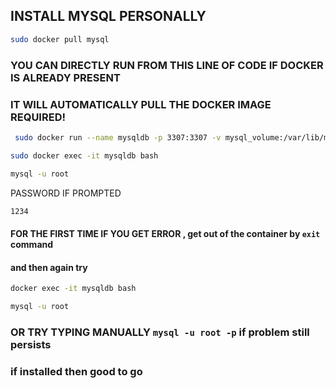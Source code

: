 
## INSTALL MYSQL PERSONALLY

```bash
sudo docker pull mysql
```
### YOU CAN DIRECTLY RUN FROM THIS LINE OF CODE IF DOCKER IS ALREADY PRESENT

### IT WILL AUTOMATICALLY PULL THE DOCKER IMAGE REQUIRED!
```bash
 sudo docker run --name mysqldb -p 3307:3307 -v mysql_volume:/var/lib/mysql/ -d -e "MYSQL_ROOT_PASSWORD=1234" mysql
```

```bash
sudo docker exec -it mysqldb bash
```


```bash
mysql -u root 

```
PASSWORD IF PROMPTED 
```bash
1234
```
#### FOR THE FIRST TIME IF  YOU  GET ERROR , get out of the container by ``exit`` command

#### and then again try 

```bash
docker exec -it mysqldb bash
```


```bash
mysql -u root 

```
### OR TRY TYPING MANUALLY ```mysql -u root -p``` if problem still persists

### if installed then good to go 
